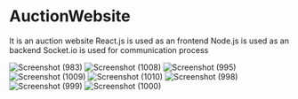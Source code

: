 # AuctionWebsite
It is an auction website 
React.js is used as an frontend
Node.js is used as an backend
Socket.io is used for communication process

![Screenshot (983)](https://github.com/Ashokmithra/AuctionWebsite/assets/83507140/cfcc0002-3a4c-460b-830a-b97b36173fee)
![Screenshot (1008)](https://github.com/Ashokmithra/AuctionWebsite/assets/83507140/aec0d797-8b6c-4528-9ab4-b7db846be0c1)
![Screenshot (995)](https://github.com/Ashokmithra/AuctionWebsite/assets/83507140/e6959229-a99a-4352-98ec-a59221dfde38)
![Screenshot (1009)](https://github.com/Ashokmithra/AuctionWebsite/assets/83507140/3494548d-7288-4f91-81c3-3a9013db48a6)
![Screenshot (1010)](https://github.com/Ashokmithra/AuctionWebsite/assets/83507140/b45a517c-036f-45f6-9e7f-9c481dc9f42a)
![Screenshot (998)](https://github.com/Ashokmithra/AuctionWebsite/assets/83507140/6a22c138-cac6-4abb-a615-1627987db708)
![Screenshot (999)](https://github.com/Ashokmithra/AuctionWebsite/assets/83507140/5339fa49-07c4-4033-9700-ef198b6f5d36)
![Screenshot (1000)](https://github.com/Ashokmithra/AuctionWebsite/assets/83507140/1979de9a-e0e8-4c16-88b8-ebb46ec6f323)
